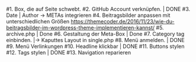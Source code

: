 #1. Box, die auf Seite schwebt.
#2. GitHub Account verknüpfen. | DONE
#3. Date | Author -> METAs integrieren
#4. Beitragsbilder anpassen mit unterschiedlichen Größen
https://themecoder.de/2016/11/23/wie-du-beitragsbilder-im-wordpress-theme-implementieren-kannst/
#5. archive.php | Done
#6. Gestaltung der Meta-Box | Done
#7. Category tag einbinden. |-> Kaputtes Layout in single.php
#8. Menü anmelden. | DONE
#9. Menü Verlinkungen
#10. Headline klickbar | DONE
#11. Buttons stylen
#12. Tags stylen | DONE
#13. Navigation reparieren
